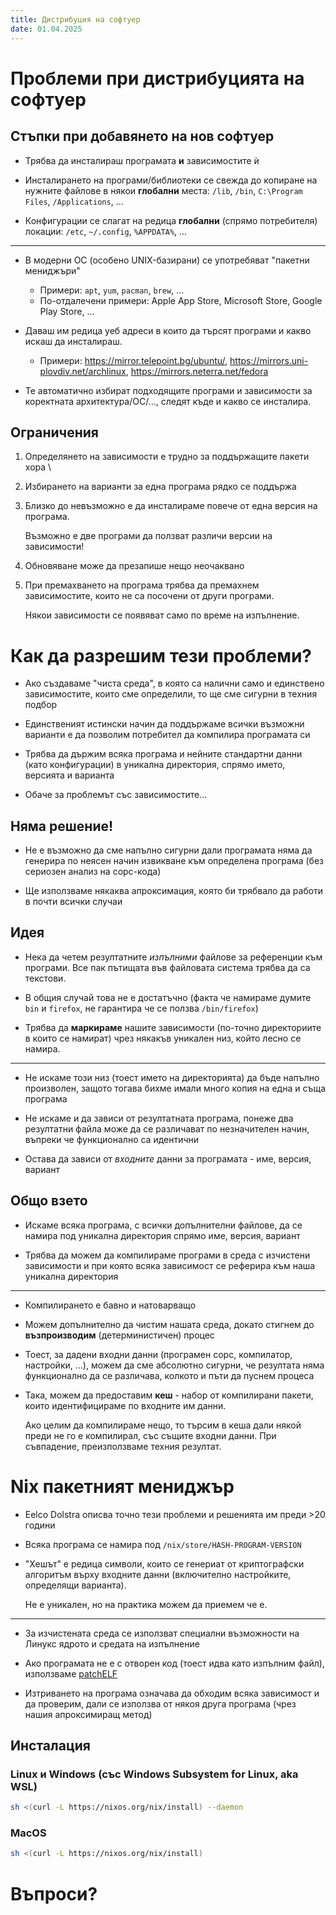 ```yaml
---
title: Дистрибуция на софтуер
date: 01.04.2025
---
```


# Проблеми при дистрибуцията на софтуер

## Стъпки при добавянето на нов софтуер

- Трябва да инсталираш програмата **и** зависимостите ѝ

- Инсталирането на програми/библиотеки се свежда до копиране на нужните файлове в някои **глобални** места: `/lib`, `/bin`, `C:\Program Files`, `/Applications`, ...

- Конфигурации се слагат на редица **глобални** (спрямо потребителя) локации: `/etc`, `~/.config`, `%APPDATA%`, ...

---

- В модерни ОС (особено UNIX-базирани) се употребяват "пакетни мениджъри"

  - Примери: `apt`, `yum`, `pacman`, `brew`, ...
  - По-отдалечени примери: Apple App Store, Microsoft Store, Google Play Store, ...

- Даваш им редица уеб адреси в които да търсят програми и какво искаш да инсталираш.

  - Примери: <!-- Показваме pool/packages --> <https://mirror.telepoint.bg/ubuntu/>, <https://mirrors.uni-plovdiv.net/archlinux>, <!-- Показваме linux/releases/41/Everything/x86_64/os/Packages --> <https://mirrors.neterra.net/fedora>

- Те автоматично избират подходящите програми и зависимости за коректната архитектура/ОС/..., следят къде и какво се инсталира.

## Ограничения

1. Определянето на зависимости е трудно за поддържащите пакети хора
\
2. Избирането на варианти за една програма рядко се поддържа

3. Близко до невъзможно е да инсталираме повече от една версия на програма.

   Възможно е две програми да ползват различи версии на зависимости!

4. Обновяване може да презапише нещо неочаквано

5. При премахването на програма трябва да премахнем зависимостите, които не са посочени от други програми.

   Някои зависимости се появяват само по време на изпълнение.

# Как да разрешим тези проблеми?

- Ако създаваме "чиста среда", в която са налични само и единствено зависимостите, които сме определили, то ще сме сигурни в техния подбор

- Единственият истински начин да поддържаме всички възможни варианти е да позволим потребител да компилира програмата си

- Трябва да държим всяка програма и нейните стандартни данни (като конфигурации) в уникална директория, спрямо името, версията и варианта

- Обаче за проблемът със зависимостите...

## Няма решение!

- Не е възможно да сме напълно сигурни дали програмата няма да генерира по неясен начин извикване към определена програма (без сериозен анализ на сорс-кода)

- Ще използваме някаква апроксимация, която би трябвало да работи в почти всички случаи

## Идея

- Нека да четем резултатните *изпълними* файлове за референции към програми.
  Все пак пътищата във файловата система трябва да са текстови.

- В общия случай това не е достатъчно (факта че намираме думите `bin` и `firefox`, не гарантира че се ползва `/bin/firefox`)

- Трябва да **маркираме** нашите зависимости (по-точно директориите в които се намират) чрез някакъв уникален низ, който лесно се намира.

---

- Не искаме този низ (тоест името на директорията) да бъде напълно произволен, защото тогава бихме имали много копия на една и съща програма

- Не искаме и да зависи от резултатната програма, понеже два резултатни файла може да се различават по незначителен начин, въпреки че функционално са идентични

- Остава да зависи от *входните* данни за програмата - име, версия, вариант

## Общо взето

- Искаме всяка програма, с всички допълнителни файлове, да се намира под уникална директория спрямо име, версия, вариант

- Трябва да можем да компилираме програми в среда с изчистени зависимости и при която всяка зависимост се реферира към наша уникална директория

---

- Компилирането е бавно и натоварващо

- Можем допълнително да чистим нашата среда, докато стигнем до **възпроизводим** (детерминистичен) процес

- Тоест, за дадени входни данни (програмен сорс, компилатор, настройки, ...), можем да сме абсолютно сигурни, че резултата няма функционално да се различава, колкото и пъти да пуснем процеса

- Така, можем да предоставим **кеш** - набор от компилирани пакети, които идентифицираме по входните им данни.

  Ако целим да компилираме нещо, то търсим в кеша дали някой преди не го е компилирал, със същите входни данни.
  При съвпадение, преизползваме техния резултат.

# Nix пакетният мениджър

- Eelco Dolstra описва точно тези проблеми и решенията им преди >20 години

- Всяка програма се намира под `/nix/store/HASH-PROGRAM-VERSION`

- "Хешът" е редица символи, които се генериат от криптографски алгоритъм върху входните данни (включително настройките, определящи варианта).

  Не е уникален, но на практика можем да приемем че е.

---

- За изчистената среда се използват специални възможности на Линукс ядрото и средата на изпълнение

- Ако програмата не е с отворен код (тоест идва като изпълним файл), използваме [patchELF](https://github.com/NixOS/patchelf)

- Изтриването на програма означава да обходим всяка зависимост и да проверим, дали се използва от някоя друга програма (чрез нашия апроксимиращ метод)

## Инсталация

### Linux и Windows (със Windows Subsystem for Linux, aka WSL)

```bash
sh <(curl -L https://nixos.org/nix/install) --daemon
```

### MacOS

```bash
sh <(curl -L https://nixos.org/nix/install)
```

# Въпроси?
